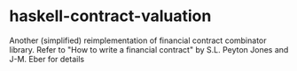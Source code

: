 haskell-contract-valuation
==========================

Another (simplified) reimplementation of financial contract combinator library. Refer to "How to write a financial contract" by S.L. Peyton Jones and J-M. Eber for details
